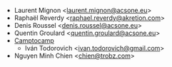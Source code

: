 - Laurent Mignon \<<laurent.mignon@acsone.eu>\>
- Raphaël Reverdy \<<raphael.reverdy@akretion.com>\>
- Denis Roussel \<<denis.roussel@acsone.eu>\>
- Quentin Groulard \<<quentin.groulard@acsone.eu>\>
- [Camptocamp](https://www.camptocamp.com)
  - Iván Todorovich \<<ivan.todorovich@gmail.com>\>
- Nguyen Minh Chien \<<chien@trobz.com>\>
